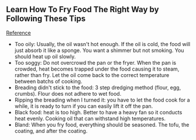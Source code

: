 ## Learn How To Fry Food The Right Way by Following These Tips
[Reference](http://www.onegreenplanet.org/vegan-food/friend-foods-cooking-mistakes/)

- Too oily: Usually, the oil wasn't hot enough. If the oil is cold, the food will just absorb it like a sponge. You want a shimmer but not smoking. You should heat up oil slowly.
- Too soggy: Do not overcrowd the pan or the fryer. When the pan is crowded, heat becomes trapped under the food causing it to steam, rather than fry. Let the oil come back to the correct temperature between batchs of cooking.
- Breading didn't stick to the food: 3 step dredging method (flour, egg, crumbs). Flour does not adhere to wet food.
- Ripping the breading when I turned it: you have to let the food cook for a while, it is ready to turn if you can easily lift it off the pan.
- Black food: heat is too high. Better to have a heavy fan so it conducts heat evenly. Cooking oil that can withstand high temperatures.
- Bland: When you fry food, everything should be seasoned. The tofu, the coating, and after the coating.
